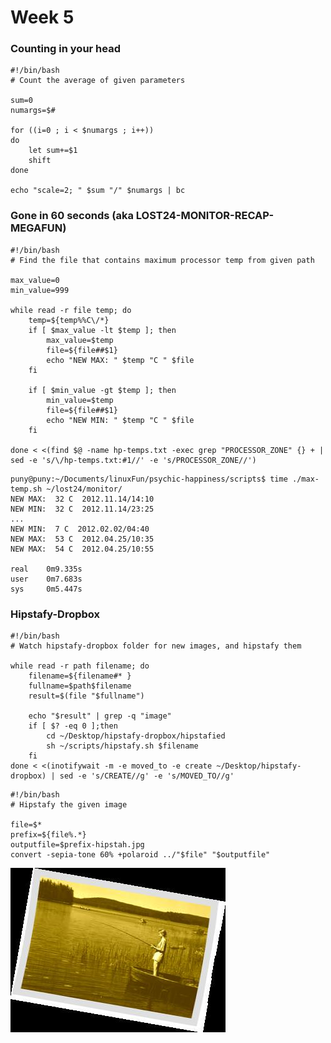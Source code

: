 # Week 5

### Counting in your head

```
#!/bin/bash
# Count the average of given parameters

sum=0
numargs=$#

for ((i=0 ; i < $numargs ; i++))
do
    let sum+=$1
    shift
done

echo "scale=2; " $sum "/" $numargs | bc
```

### Gone in 60 seconds (aka LOST24-MONITOR-RECAP-MEGAFUN)

```
#!/bin/bash
# Find the file that contains maximum processor temp from given path

max_value=0
min_value=999

while read -r file temp; do
    temp=${temp%%C\/*}
    if [ $max_value -lt $temp ]; then
        max_value=$temp
        file=${file##$1}
        echo "NEW MAX: " $temp "C " $file
    fi

    if [ $min_value -gt $temp ]; then
        min_value=$temp
        file=${file##$1}
        echo "NEW MIN: " $temp "C " $file
    fi

done < <(find $@ -name hp-temps.txt -exec grep "PROCESSOR_ZONE" {} + | sed -e 's/\/hp-temps.txt:#1//' -e 's/PROCESSOR_ZONE//')
```

```
puny@puny:~/Documents/linuxFun/psychic-happiness/scripts$ time ./max-temp.sh ~/lost24/monitor/
NEW MAX:  32 C  2012.11.14/14:10
NEW MIN:  32 C  2012.11.14/23:25
...
NEW MIN:  7 C  2012.02.02/04:40
NEW MAX:  53 C  2012.04.25/10:35
NEW MAX:  54 C  2012.04.25/10:55

real    0m9.335s
user    0m7.683s
sys     0m5.447s
```

### Hipstafy-Dropbox

```
#!/bin/bash
# Watch hipstafy-dropbox folder for new images, and hipstafy them

while read -r path filename; do
    filename=${filename#* }
    fullname=$path$filename
    result=$(file "$fullname")

    echo "$result" | grep -q "image"
    if [ $? -eq 0 ];then
        cd ~/Desktop/hipstafy-dropbox/hipstafied
        sh ~/scripts/hipstafy.sh $filename
    fi
done < <(inotifywait -m -e moved_to -e create ~/Desktop/hipstafy-dropbox) | sed -e 's/CREATE//g' -e 's/MOVED_TO//g'
```

```
#!/bin/bash
# Hipstafy the given image

file=$*
prefix=${file%.*}
outputfile=$prefix-hipstah.jpg
convert -sepia-tone 60% +polaroid ../"$file" "$outputfile"
```

![alt text](https://raw.githubusercontent.com/PunyW/psychic-happiness/master/week-5/hipstafied.jpg?token=AEVgeXL7tI81kbpLNzx2DsSGZOScZTFQks5UialHwA%3D%3D "Laituri")
